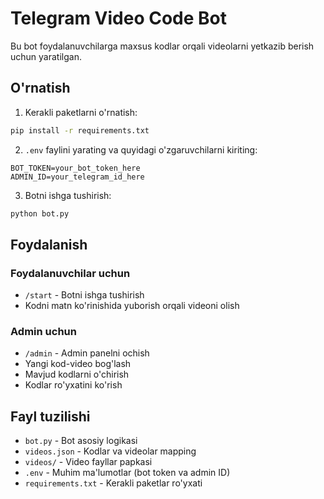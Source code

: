 # Telegram Video Code Bot

Bu bot foydalanuvchilarga maxsus kodlar orqali videolarni yetkazib berish uchun yaratilgan.

## O'rnatish

1. Kerakli paketlarni o'rnatish:
```bash
pip install -r requirements.txt
```

2. `.env` faylini yarating va quyidagi o'zgaruvchilarni kiriting:
```
BOT_TOKEN=your_bot_token_here
ADMIN_ID=your_telegram_id_here
```

3. Botni ishga tushirish:
```bash
python bot.py
```

## Foydalanish

### Foydalanuvchilar uchun
- `/start` - Botni ishga tushirish
- Kodni matn ko'rinishida yuborish orqali videoni olish

### Admin uchun
- `/admin` - Admin panelni ochish
- Yangi kod-video bog'lash
- Mavjud kodlarni o'chirish
- Kodlar ro'yxatini ko'rish

## Fayl tuzilishi
- `bot.py` - Bot asosiy logikasi
- `videos.json` - Kodlar va videolar mapping
- `videos/` - Video fayllar papkasi
- `.env` - Muhim ma'lumotlar (bot token va admin ID)
- `requirements.txt` - Kerakli paketlar ro'yxati 